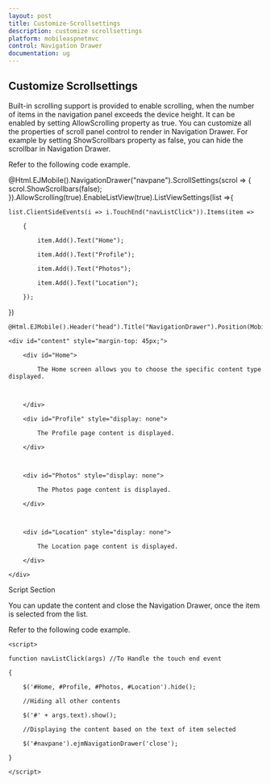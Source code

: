 ```yaml
---
layout: post
title: Customize-Scrollsettings
description: customize scrollsettings 
platform: mobileaspnetmvc
control: Navigation Drawer
documentation: ug
---
```


## Customize Scrollsettings 

Built-in scrolling support is provided to enable scrolling, when the number of items in the navigation panel exceeds the device height. It can be enabled by setting AllowScrolling property as true. You can customize all the properties of scroll panel control to render in Navigation Drawer. For example by setting ShowScrollbars property as false, you can hide the scrollbar in Navigation Drawer.

Refer to the following code example. 



@Html.EJMobile().NavigationDrawer("navpane").ScrollSettings(scrol => { scrol.ShowScrollbars(false); }).AllowScrolling(true).EnableListView(true).ListViewSettings(list =>{

    list.ClientSideEvents(i => i.TouchEnd("navListClick")).Items(item =>

        {

            item.Add().Text("Home");

            item.Add().Text("Profile");

            item.Add().Text("Photos");

            item.Add().Text("Location");

        });

})

    @Html.EJMobile().Header("head").Title("NavigationDrawer").Position(MobileHeaderPosition.Normal)

    <div id="content" style="margin-top: 45px;">

        <div id="Home">

            The Home screen allows you to choose the specific content type displayed.



        </div>

        <div id="Profile" style="display: none">

            The Profile page content is displayed.

        </div>



        <div id="Photos" style="display: none">

            The Photos page content is displayed.

        </div>



        <div id="Location" style="display: none">

            The Location page content is displayed.

        </div>

    </div>





Script Section

You can update the content and close the Navigation Drawer, once the item is selected from the list.

Refer to the following code example.

    <script>

    function navListClick(args) //To Handle the touch end event

    {

        $('#Home, #Profile, #Photos, #Location').hide(); 

        //Hiding all other contents

        $('#' + args.text).show(); 

        //Displaying the content based on the text of item selected

        $('#navpane').ejmNavigationDrawer('close');

    }

    </script>



